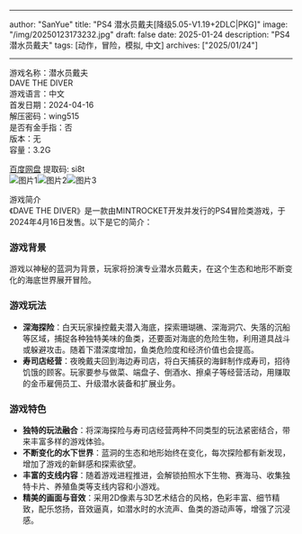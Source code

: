 
---
author: "SanYue"
title: "PS4 潜水员戴夫[降级5.05-V1.19+2DLC|PKG]"
image: "/img/20250123173232.jpg"
draft: false
date: 2025-01-24
description: "PS4 潜水员戴夫"
tags: [动作，冒险，模拟, 中文]
archives: ["2025/01/24"]

---

游戏名称：潜水员戴夫   
DAVE THE DIVER    
游戏语言：中文  
首发日期：2024-04-16  
解压密码：wing515  
是否有金手指：否  
版本：无   
容量：3.2G

[百度网盘](https://pan.baidu.com/s/1sIHt9k-mC402Mdxb_z7nig) 提取码: si8t  
![图片1](/img/1c717c.jpg)![图片2](/img/878c04.jpg)![图片3](/img/ad1bb9.jpg)  

游戏简介  
《DAVE THE DIVER》是一款由MINTROCKET开发并发行的PS4冒险类游戏，于2024年4月16日发售。以下是它的简介：

### 游戏背景
游戏以神秘的蓝洞为背景，玩家将扮演专业潜水员戴夫，在这个生态和地形不断变化的海底世界展开冒险。

### 游戏玩法
- **深海探险**：白天玩家操控戴夫潜入海底，探索珊瑚礁、深海洞穴、失落的沉船等区域，捕捉各种独特美味的鱼类，还要面对海底的危险生物，利用道具战斗或躲避攻击。随着下潜深度增加，鱼类危险度和经济价值也会提高。
- **寿司店经营**：夜晚戴夫回到海边寿司店，将白天捕获的海鲜制作成寿司，招待饥饿的顾客。玩家要参与做菜、端盘子、倒酒水、擦桌子等经营活动，用赚取的金币雇佣员工、升级潜水装备和扩展业务。

### 游戏特色
- **独特的玩法融合**：将深海探险与寿司店经营两种不同类型的玩法紧密结合，带来丰富多样的游戏体验。
- **不断变化的水下世界**：蓝洞的生态和地形始终在变化，每次探险都有新发现，增加了游戏的新鲜感和探索欲望。
- **丰富的支线内容**：随着游戏进程推进，会解锁拍照水下生物、赛海马、收集独特卡片、养殖鱼类等支线内容和小游戏。
- **精美的画面与音效**：采用2D像素与3D艺术结合的风格，色彩丰富、细节精致，配乐悠扬，音效逼真，如潜水时的水流声、鱼类的游动声等，增强了沉浸感。
